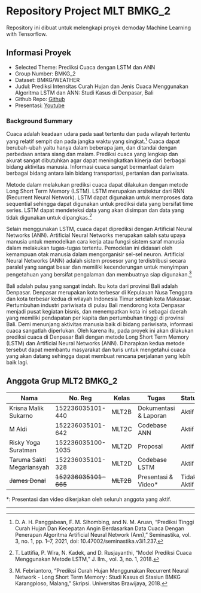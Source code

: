 # Repository Project MLT BMKG_2
Repository ini dibuat untuk melengkapi proyek demoday Machine Learning with Tensorflow.

## Informasi Proyek

- Selected Theme: Prediksi Cuaca dengan LSTM dan ANN
- Group Number: BMKG_2
- Dataset: BMKG/WEATHER
- Judul: Prediksi Intensitas Curah Hujan dan Jenis Cuaca Menggunakan Algoritma LSTM dan ANN: Studi Kasus di Denpasar, Bali
- Github Repo: [Github](https://github.com/taruma/mlt-bmkg-2)
- Presentasi: [Youtube](https://www.youtube.com/watch?v=9zybcjkVGvw)

### Background Summary

Cuaca adalah keadaan udara pada saat tertentu dan pada wilayah tertentu yang relatif  sempit dan pada jangka waktu yang singkat.[^1] Cuaca dapat  berubah-ubah yaitu hanya dalam beberapa jam,  dan ditandai  dengan perbedaan antara siang dan malam. Prediksi cuaca yang lengkap dan akurat  sangat  dibutuhkan agar dapat meningkatkan kinerja dari berbagai bidang aktivitas manusia. Informasi cuaca sangat bermanfaat dalam berbagai bidang antara lain bidang transportasi, pertanian dan pariwisata.

Metode dalam melakukan prediksi cuaca dapat dilakukan dengan metode Long Short Term Memory (LSTM). LSTM merupakan arsitektur dari RNN (Recurrent  Neural  Network).  LSTM  dapat  digunakan  untuk  memproses  data  sequential sehingga  dapat  digunakan  untuk  prediksi  data  yang  bersifat  time  series.  LSTM  dapat mendeteksi data yang akan disimpan dan data yang tidak digunakan untuk dipangkas.[^2]

Selain menggunakan LSTM, cuaca dapat diprediksi dengan Artificial Neural Networks (ANN). Artificial Neural Networks merupakan salah satu upaya manusia untuk memodelkan cara kerja atau fungsi sistem saraf manusia dalam melakukan tugas-tugas tertentu. Pemodelan ini didasari oleh kemampuan otak manusia dalam mengorganisir sel-sel neuron. Artificial Neural Networks (ANN) adalah sistem prosesor yang terdistribusi secara paralel yang sangat besar dan memiliki kecenderungan untuk menyimpan pengetahuan yang bersifat pengalaman dan membuatnya siap digunakan.[^3]

Bali adalah pulau yang sangat indah. Ibu kota dari provinsi Bali adalah Denpasar. Denpasar merupakan kota terbesar di Kepulauan Nusa Tenggara dan kota terbesar kedua di wilayah Indonesia Timur setelah kota Makassar. Pertumbuhan industri pariwisata di pulau Bali mendorong kota Denpasar menjadi pusat kegiatan bisnis, dan menempatkan kota ini sebagai daerah yang memiliki pendapatan per kapita dan pertumbuhan tinggi di provinsi Bali. Demi menunjang aktivitas manusia baik di bidang pariwisata, informasi cuaca sangatlah diperlukan. Oleh karena itu, pada proyek ini akan dilakukan prediksi cuaca di Denpasar Bali dengan metode Long Short Term Memory (LSTM) dan Artificial Neural Networks (ANN). Diharapkan kedua metode tersebut dapat membantu masyarakat dan turis untuk mengetahui cuaca yang akan datang sehingga dapat membuat rencana perjalanan yang lebih baik lagi.


## Anggota Grup MLT2 BMKG_2

Nama | No. Reg | Kelas | Tugas | Status
---- | ---- | ----- | ---- | ----
Krisna Malik Sukarno | 152236035101-440 | MLT2B	| Dokumentasi & Laporan | Aktif
M Aldi | 152236035101-642 | MLT2C | Codebase ANN | Aktif
Risky Yoga Suratman | 152236035100-1035 | MLT2D | Proposal | Aktif
Taruma Sakti Megariansyah | 152236035101-328 | MLT2D | Codebase LSTM | Aktif
~~James Donal~~	| ~~152236035101-665~~ | ~~MLT2B~~ | Presentasi & Video* | Tidak Aktif

*: Presentasi dan video dikerjakan oleh seluruh anggota yang aktif.

---

[^1]: D. A. H. Panggabean, F. M. Sihombing, and N. M. Aruan, “Prediksi Tinggi Curah Hujan Dan Kecepatan Angin Berdasarkan Data Cuaca Dengan Penerapan Algoritma Artificial Neural Network (Ann),” Seminastika, vol. 3, no. 1, pp. 1–7, 2021, doi: 10.47002/seminastika.v3i1.237.
[^2]: T. Lattifia, P. Wira, N. Kadek, and D. Rusjayanthi, “Model Prediksi Cuaca Menggunakan Metode LSTM,” J. Ilm., vol. 3, no. 1, 2018.
[^3]: M. Febriantoro, “Prediksi Curah Hujan Menggunakan Recurrent Neural Network - Long Short Term Memory : Studi Kasus di Stasiun BMKG Karangploso, Malang,”  Skripsi. Universitas Brawijaya, 2018.
[^4]: “https://www.openweathermap.org/.” .